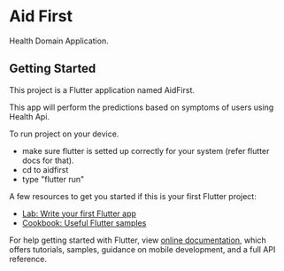 # Aid First

Health Domain Application.

## Getting Started

This project is a Flutter application named AidFirst.

This app will perform the predictions based on symptoms
of users using Health Api.

To run project on your device.
- make sure flutter is setted up correctly for your system (refer flutter docs for that).
- cd to aidfirst
- type "flutter run"

A few resources to get you started if this is your first Flutter project:

- [Lab: Write your first Flutter app](https://flutter.dev/docs/get-started/codelab)
- [Cookbook: Useful Flutter samples](https://flutter.dev/docs/cookbook)

For help getting started with Flutter, view
[online documentation](https://flutter.dev/docs), which offers tutorials,
samples, guidance on mobile development, and a full API reference.
